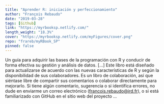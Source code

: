 ```yaml
---
title: "Aprender R: iniciación y perfeccionamiento"
author: "François Rebaudo"
date: "2019-03-28"
tags: [Github]
link: "https://myrbooksp.netlify.com/"
length_weight: "18.3%"
cover: "https://myrbooksp.netlify.com/myFigures/cover.png"
repo: "frareb/myRBook_SP"
pinned: false
---
```


Un guía para adquirir las bases de la programación con R y conducir de forma efectiva su gestión y análisis de datos. [...] Este libro está diseñado para actualizarse de acuerdo con las nuevas características de R y según la disponibilidad de sus colaboradores. Es un libro de colaboración, así que siéntase libre de compartir sus comentarios o colaborar directamente para mejorarlo. Si tiene algún comentario, sugerencia o si identifica errores, no dude en enviarme un correo electrónico (francois.rebaudo@ird.fr), o si está familiarizado con GitHub en el sitio web del proyecto ...
